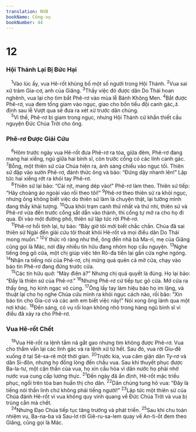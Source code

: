 ```yaml
---
translation: NVB
bookName: Công-vụ 
bookNumber: 44
---
```


<div class="title"><h1>12</h1><h3>Hội Thánh Lại Bị Bức Hại </h3></div>
<span class="verse cong_12_1"> <sup>1</sup>Vào lúc ấy, vua Hê-rốt khủng bố một số người trong Hội Thánh. </span>
<span class="verse cong_12_2"><sup>2</sup>Vua sai xử trảm Gia-cơ, anh của Giăng. </span>
<span class="verse cong_12_3"><sup>3</sup>Thấy việc đó được dân Do Thái hoan nghênh, vua lại cho tìm bắt Phê-rơ vào mùa lễ Bánh Không Men. </span>
<span class="verse cong_12_4"><sup>4</sup>Bắt được Phê-rơ, vua đem tống giam vào ngục, giao cho bốn tiểu đội canh gác,<a data-toggle="tooltip" data-placement="bottom" title="Ctd: bốn đội, mỗi đội bốn binh sĩ">⚓</a> định sau lễ Vượt qua sẽ đưa ra xét xử trước dân chúng. <br/></span>
<span class="verse cong_12_5"> <sup>5</sup>Vì thế, Phê-rơ bị giam trong ngục, nhưng Hội Thánh cứ khẩn thiết cầu nguyện Đức Chúa Trời cho ông. <br/></span>
<div class="title"><h3>Phê-rơ Được Giải Cứu </h3></div>
<span class="verse cong_12_6"> <sup>6</sup>Hôm trước ngày vua Hê-rốt đưa Phê-rơ ra tòa, giữa đêm, Phê-rơ đang mang hai xiềng, ngủ giữa hai binh sĩ, còn trước cổng có các lính canh gác. </span>
<span class="verse cong_12_7"><sup>7</sup>Bỗng, một thiên sứ của Chúa hiện ra, ánh sáng chiếu vào ngục tối. Thiên sứ đập vào sườn Phê-rơ, đánh thức ông và bảo: “Đứng dậy nhanh lên!” Lập tức hai xiềng rớt ra khỏi tay Phê-rơ. <br/></span>
<span class="verse cong_12_8"> <sup>8</sup>Thiên sứ lại bảo: “Cài nịt, mang dép vào!” Phê-rơ làm theo. Thiên sứ tiếp: “Hãy choàng áo ngoài vào rồi theo tôi!” </span>
<span class="verse cong_12_9"><sup>9</sup>Phê-rơ theo thiên sứ ra khỏi ngục, nhưng ông không biết việc do thiên sứ làm là chuyện thật, lại tưởng mình đang thấy khải tượng. </span>
<span class="verse cong_12_10"><sup>10</sup>Qua khỏi trạm canh thứ nhất và thứ nhì, thiên sứ và Phê-rơ vừa đến trước cổng sắt dẫn vào thành, thì cổng tự mở ra cho họ đi qua. Đi vào một đường phố, thiên sứ lập tức rời Phê-rơ. <br/></span>
<span class="verse cong_12_11"> <sup>11</sup>Phê-rơ hồi tỉnh lại, tự bảo: “Bây giờ tôi mới biết chắc chắn. Chúa đã sai thiên sứ Ngài đến giải cứu tôi thoát khỏi Hê-rốt và mọi điều dân Do Thái mong muốn.” </span>
<span class="verse cong_12_12"><sup>12</sup>Ý thức rõ ràng như thế, ông đến nhà bà Ma-ri, mẹ của Giăng cũng gọi là Mác, nơi đây nhiều tín hữu đang nhóm họp cầu nguyện. </span>
<span class="verse cong_12_13"><sup>13</sup>Nghe tiếng ông gõ cửa, một chị giúp việc tên Rô-đa tiến lại gần cửa nghe ngóng. </span>
<span class="verse cong_12_14"><sup>14</sup>Nhận ra tiếng nói của Phê-rơ, chị mừng quá quên cả mở cửa, chạy vào báo tin Phê-rơ đang đứng trước cửa. <br/></span>
<span class="verse cong_12_15"> <sup>15</sup>Các tín hữu quở: “Mày điên à?” Nhưng chị quả quyết là đúng. Họ lại bảo: “Đấy là thiên sứ của Phê-rơ.” </span>
<span class="verse cong_12_16"><sup>16</sup>Nhưng Phê-rơ cứ tiếp tục gõ cửa. Mở cửa ra thấy ông, họ kinh ngạc vô cùng. </span>
<span class="verse cong_12_17"><sup>17</sup>Ông lấy tay làm hiệu bảo họ im lặng, và thuật lại cho họ nghe Chúa cứu mình ra khỏi ngục cách nào, rồi bảo: “Xin báo tin cho Gia-cơ và các anh em biết việc này!” Nói xong ông lánh qua một nơi khác. </span>
<span class="verse cong_12_18"><sup>18</sup>Đến sáng, có vụ rối loạn không nhỏ trong hàng ngũ binh sĩ vì điều đã xảy ra cho Phê-rơ. <br/></span>
<div class="title"><h3>Vua Hê-rốt Chết </h3></div>
<span class="verse cong_12_19"> <sup>19</sup>Vua Hê-rốt ra lệnh tầm nã gắt gao nhưng tìm không được Phê-rơ. Vua cho thẩm vấn lại các lính gác và ra lệnh xử tử hết. Sau đó, vua rời Giu-đê xuống ở tại Sê-sa-rê một thời gian. </span>
<span class="verse cong_12_20"><sup>20</sup>Trước kia, vua căm giận dân Ty-rơ và dân Si-đôn, nhưng họ đồng lòng đến chầu vua. Sau khi thuyết phục được Ba-la-tư, một cận thần của vua, họ xin cầu hòa vì dân nước họ phải nhờ nước vua cung cấp lương thực. </span>
<span class="verse cong_12_21"><sup>21</sup>Đến ngày đã ấn định, Hê-rốt mặc triều phục, ngồi trên tòa ban huấn thị cho dân. </span>
<span class="verse cong_12_22"><sup>22</sup>Dân chúng tung hô vua: “Đây là tiếng nói thần linh chứ không phải tiếng người!” </span>
<span class="verse cong_12_23"><sup>23</sup>Lập tức một thiên sứ của Chúa đánh Hê-rốt vì vua không quy vinh quang về Đức Chúa Trời và vua bị trùng cắn mà chết. <br/></span>
<span class="verse cong_12_24"> <sup>24</sup>Nhưng Đạo Chúa tiếp tục tăng trưởng và phát triển. </span>
<span class="verse cong_12_25"><sup>25</sup>Sau khi chu toàn nhiệm vụ, Ba-na-ba và Sau-lơ rời Giê-ru-sa-lem quay về An-ti-ốt đem theo Giăng, cũng gọi là Mác. <br/></span>

